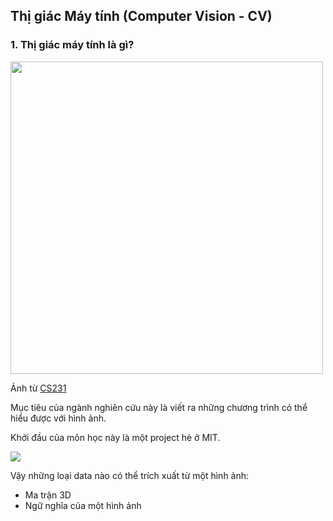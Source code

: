## Thị giác Máy tính (Computer Vision - CV)

### 1. Thị giác máy tính là gì?

<img src="https://lh3.googleusercontent.com/Ne6PiXk-ENbZtIRDlnBEewMKt359zBVKh76XfT02r3LyINhTYEk_gKiT8EI2iFl-7HI6zselTQqtbA6Zhq9NTIpafbJY76JQ3-CZGgLc0-4SUOClA6H-2fhyGA2OmpSSd1Fdlx9hv8t0yFgfCBu_5ZQi_UJ3VoO9N4w6Rc6aKZnbi80Drm0h4kP9jV3-QePnz-arEXPwPblGYVvHzdgv1wbbwEj1yDK12-6Bvmmd1fGTVGHq1QaTd0SMl729_dVC1LR-MK5fVHxjrlgXiTg983uvFIlR2RJGBpO6E3YIo3IcWeb0c-wi8ARxMge-4lEomJw3JRulNKZDsW0dVWivl59hvGZVaixotqH9Syh8EhClRTi57IBtm19CBJeWiSxyA-8YP9mBbfHKReRUUO4oObuMaJbgWdkp0cdY9Qa_coffvirbqx1X4DK01wlVvaJ3ey3xtmancNJ3Ib6p-p-oIH-A1afWkSys3XRJpuQ2wI7mIEJRx5TTjNVxWBX8bxpiw-1Xn1ySGZ23XnlixcVOtl8xZCEOuekqD6ygglGY1vlNrunY5CQWpfuwXiWrWiRKboExp49zXXqfXGfPZFXEyDXkiYANuoUlEhefZIxiPQOgHwRSis-H8ePl5tYLT3s2LVjXHEjxxIWvJ2hC0fNLEFFoOP-7t_WaVARCZnA6emyx_6jg3AFNdBcjQg=w263-h148-no" width="500">

Ảnh từ [CS231](http://vision.stanford.edu/teaching/cs131_fall1819/index.html)

Mục tiêu của ngành nghiên cứu này là viết ra những chương trình có thể hiểu được với hình ảnh.

Khởi đầu của môn học này là một project hè ở MIT.

![](https://lh3.googleusercontent.com/DYj-YAPnEdWNvGqj2sIXMnXccaTpoKnSc7nzpqy9DVWSXEJjVWbE0kCYHd8DeBs_7Y62uf7MTZIcYXFPvcFG8yqv4LCVr32K8XuXky3Cl31rWA3Qioc1LQUPZsVYe8GCPlaZgvoKC5r_yA_F0R2KGoz8ztymIOaZHtbTvp92rTjq28a9d9zcbzHllfE1BOiJUFKKfuIIBVntGlFyv2tPx-TXm1seV_fyRthbe0lLFlxpDGyW9gMH6Hqhmx23LM_zAdGILuyDNQTPt69PaEg59qNzNAMrN2CZb-axsia-kuxpuVoR3xJork0rmET5gRRjqNjyCJyEP09e4JQaoy2vd8b0_47IzI5LwstGtd9m-ZhIhczoNxPJAwkZlumi3ZshBhLhALk_HaUgzhWiQTQzMEDwhXwsoOGSQQ-RVEs7P-itUXgvYFPvi4UKEUE_ZT9s86D2McFZ-9xwc8MWkNTjpv9WS92jMs-dy5yLT7il5G8H1bjgZzfY9MaMprJbMdGMZFCtyWux3jYbZT864utZohco6PvHrUQ54qiFwrAtXO-1ntR54jV2AE1qAMdTrY_M5-oUjYtjojc_p6PRBO8peK9wIuBUMqcb1iYswB48UWoKfgiZJd0u4d2MRcTZEiNJapsMJBzcb0zgGBvY-VxxyouaPZ168BmPZQRPX73_s_2NKA_FYRZ0JubDMA=w813-h503-no)

Vậy những loại data nào có thể trích xuất từ một hình ảnh:
 
- Ma trận 3D
- Ngữ nghĩa của một hình ảnh
